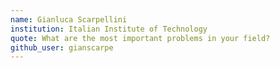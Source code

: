 ```yaml
---
name: Gianluca Scarpellini
institution: Italian Institute of Technology
quote: What are the most important problems in your field?
github_user: gianscarpe
---
```

